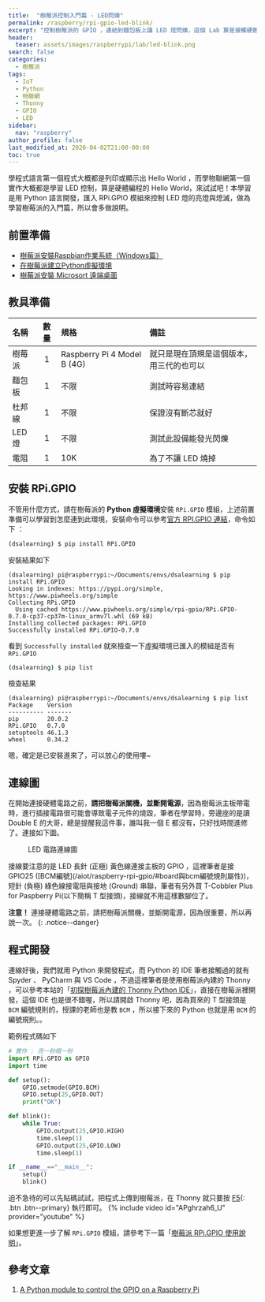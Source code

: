 ```yaml
---
title:  "樹莓派控制入門篇 - LED閃爍"
permalink: /raspberry/rpi-gpio-led-blink/
excerpt: "控制樹莓派的 GPIO ，連結到麵包板上讓 LED 燈閃爍，這個 Lab 算是接觸硬體程式的 Hello World了，本次學習是控制 LED 亮一秒暗一秒的簡單控制。"
header:
  teaser: assets/images/raspberrypi/lab/led-blink.png
search: false
categories: 
  - 樹莓派
tags:
  - IoT
  - Python
  - 物聯網
  - Thonny
  - GPIO
  - LED
sidebar:
  nav: "raspberry"
author_profile: false
last_modified_at: 2020-04-02T21:00-00:00
toc: true
---
```


學程式語言第一個程式大概都是列印或顯示出 Hello World ，而學物聯網第一個實作大概都是學習 LED 控制，算是硬體編程的 Hello World，來試試吧！本學習是用 Python 語言開發，匯入 RPi.GPIO 模組來控制 LED 燈的亮燈與熄滅，做為學習樹莓派的入門篇，所以會多做說明。

## 前置準備
* [樹莓派安裝Raspbian作業系統（Windows篇）](/aiot/raspberry-raspbian-1-installation/)
* [在樹莓派建立Python虛擬環境](/aiot/raspberry-pip3-create-env/)
* [樹莓派安裝 Microsort 遠端桌面](/aiot/raspberry-raspbian-2-installation-xrdp/)

## 教具準備

| 名稱 | 數量 | 規格 | 備註 | 
|:-------|:-----:|:----|:-----| 
| 樹莓派 | 1 | Raspberry Pi 4 Model B (4G) | 就只是現在頂規是這個版本，用三代的也可以 |
| 麵包板 | 1 | 不限 | 測試時容易連結 |
| 杜邦線 | 1 | 不限 | 保證沒有斷芯就好 |
| LED燈 | 1 | 不限 | 測試此設備能發光閃爍 |
| 電阻 | 1 | 10K | 為了不讓 LED 燒掉 |

## 安裝 RPi.GPIO

不管用什麼方式，請在樹莓派的 **Python 虛擬環境**安裝 `RPi.GPIO` 模組，上述前置準備可以學習到怎麼連到此環境，安裝命令可以參考[官方 RPI.GPIO 連結](https://pypi.org/project/RPi.GPIO/)，命令如下 ：
```bash
(dsalearning) $ pip install RPi.GPIO
```
安裝結果如下
```
(dsalearning) pi@raspberrypi:~/Documents/envs/dsalearning $ pip install RPi.GPIO
Looking in indexes: https://pypi.org/simple, https://www.piwheels.org/simple
Collecting RPi.GPIO
  Using cached https://www.piwheels.org/simple/rpi-gpio/RPi.GPIO-0.7.0-cp37-cp37m-linux_armv7l.whl (69 kB)
Installing collected packages: RPi.GPIO
Successfully installed RPi.GPIO-0.7.0
```
看到 `Successfully installed` 就來檢查一下虛擬環境已匯入的模組是否有 `RPi.GPIO`
```bash
(dsalearning) $ pip list
```
檢查結果
```
(dsalearning) pi@raspberrypi:~/Documents/envs/dsalearning $ pip list
Package    Version
---------- -------
pip        20.0.2 
RPi.GPIO   0.7.0  
setuptools 46.1.3 
wheel      0.34.2 
```
嗯，確定是已安裝進來了，可以放心的使用嘍~

## 連線圖
在開始連接硬體電路之前，**請把樹莓派關機，並斷開電源**，因為樹莓派主板帶電時，進行插接電路很可能會導致電子元件的燒毀，筆者在學習時，旁邊座的是讀 Double E 的大哥，總是提醒我這件事，誰叫我一個 E 都沒有，只好找時間進修了。連接如下圖。
<figure class="align-center">
  <img src="{{ site.url }}{{ site.baseurl }}/assets/images/raspberrypi/lab/led-blink.png" alt="">
  <figcaption>LED 電路連線圖</figcaption>
</figure> 
接線要注意的是 LED 長針 (正極) 黃色線連接主板的 GPIO ，這裡筆者是接 GPIO25 ([BCM編號](/aiot/raspberry-rpi-gpio/#board與bcm編號規則屬性))，短針 (負極) 綠色線接電阻與接地 (Ground) 串聯，筆者有另外買 T-Cobbler Plus for Paspberry Pi(以下簡稱 T 型接頭)，接線就不用這樣數腳位了。

**注意！** 連接硬體電路之前，請把樹莓派關機，並斷開電源，因為很重要，所以再說一次。
{: .notice--danger}

## 程式開發
連線好後，我們就用 Python 來開發程式，而 Python 的 IDE 筆者接觸過的就有 Spyder 、 PyCharm 與 VS Code ，不過這裡筆者是使用樹莓派內建的 Thonny ，可以參考本站的「[初探樹莓派內建的 Thonny Python IDE](/aiot/raspberry-thonny-python-ide/)」，直接在樹莓派裡開發，這個 IDE 也是很不錯喔，所以請開啟 Thonny 吧，因為買來的 T 型接頭是 `BCM` 編號規則的，授課的老師也是教 `BCM` ，所以接下來的 Python 也就是用 `BCM` 的編號規則。。

範例程式碼如下
```python
# 實作 : 亮一秒暗一秒
import RPi.GPIO as GPIO
import time

def setup():
    GPIO.setmode(GPIO.BCM)
    GPIO.setup(25,GPIO.OUT)
    print("OK")

def blink():
    while True:
        GPIO.output(25,GPIO.HIGH)
        time.sleep(1)
        GPIO.output(25,GPIO.LOW)
        time.sleep(1)

if __name__=="__main__":
    setup()
    blink()
```

迫不急待的可以先貼碼試試，把程式上傳到樹莓派，在 Thonny 就只要按 [F5](#link){: .btn .btn--primary} 執行即可。
{% include video id="APghrzah6_U" provider="youtube" %}

如果想更進一步了解 `RPi.GPIO` 模組，請參考下一篇「[樹莓派 RPi.GPIO 使用說明](/aiot/raspberry-rpi-gpio/)」。

## 參考文章
1. [A Python module to control the GPIO on a Raspberry Pi](https://sourceforge.net/p/raspberry-gpio-python/wiki/BasicUsage/)
